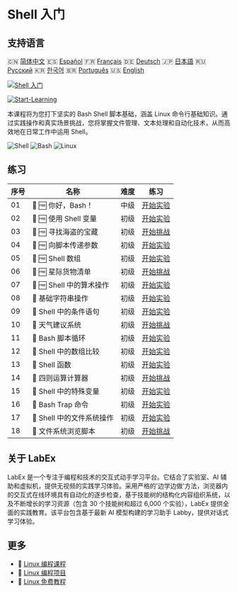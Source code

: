 # Shell 入门

## 支持语言

🇨🇳 [简体中文](README_zh.md) 🇪🇸 [Español](README_es.md) 🇫🇷 [Français](README_fr.md) 🇩🇪 [Deutsch](README_de.md) 🇯🇵 [日本語](README_ja.md) 🇷🇺 [Русский](README_ru.md) 🇰🇷 [한국어](README_ko.md) 🇧🇷 [Português](README_pt.md) 🇺🇸 [English](README.md) 

[![Shell 入门](https://cover-creator.labex.io/shell-for-beginners.png?lang=zh)](https://labex.io/zh/courses/shell-for-beginners)

[![Start-Learning](https://img.shields.io/badge/Start-Learning-whitesmoke?style=for-the-badge)](https://labex.io/zh/courses/shell-for-beginners)

本课程将为您打下坚实的 Bash Shell 脚本基础，涵盖 Linux 命令行基础知识。通过实践操作和真实场景挑战，您将掌握文件管理、文本处理和自动化技术，从而高效地在日常工作中运用 Shell。

![Shell](https://img.shields.io/badge/Shell-whitesmoke?style=for-the-badge&logo=shell)
![Bash](https://img.shields.io/badge/Bash-whitesmoke?style=for-the-badge&logo=bash)
![Linux](https://img.shields.io/badge/Linux-whitesmoke?style=for-the-badge&logo=linux)


## 练习

|   序号 | 名称                       | 难度   | 练习                                                                                                              |
|--------|----------------------------|--------|-------------------------------------------------------------------------------------------------------------------|
|     01 | 📖 🆓 你好，Bash！         | 中级   | <a target='_blank' href='https://labex.io/zh/tutorials/linux-hello-bash-388809'>开始实验</a>                      |
|     02 | 📖 🆓 使用 Shell 变量      | 初级   | <a target='_blank' href='https://labex.io/zh/tutorials/shell-working-with-shell-variables-388810'>开始实验</a>    |
|     03 | 🎯 🆓 寻找海盗的宝藏       | 初级   | <a target='_blank' href='https://labex.io/zh/tutorials/shell-finding-the-pirate-s-treasure-388807'>开始挑战</a>   |
|     04 | 📖 🆓 向脚本传递参数       | 初级   | <a target='_blank' href='https://labex.io/zh/tutorials/shell-passing-arguments-to-the-script-388811'>开始实验</a> |
|     05 | 📖 🆓 Shell 数组           | 初级   | <a target='_blank' href='https://labex.io/zh/tutorials/shell-shell-arrays-388812'>开始实验</a>                    |
|     06 | 🎯 🆓 星际货物清单         | 初级   | <a target='_blank' href='https://labex.io/zh/tutorials/shell-interstellar-cargo-manifest-388869'>开始挑战</a>     |
|     07 | 📖 🆓 Shell 中的算术操作   | 初级   | <a target='_blank' href='https://labex.io/zh/tutorials/shell-arithmetic-operations-in-shell-388813'>开始实验</a>  |
|     08 | 📖  基础字符串操作         | 初级   | <a target='_blank' href='https://labex.io/zh/tutorials/shell-basic-string-operations-388814'>开始实验</a>         |
|     09 | 📖  Shell 中的条件语句     | 初级   | <a target='_blank' href='https://labex.io/zh/tutorials/linux-conditional-statements-in-shell-388815'>开始实验</a> |
|     10 | 🎯  天气建议系统           | 初级   | <a target='_blank' href='https://labex.io/zh/tutorials/shell-weather-advisory-system-388885'>开始挑战</a>         |
|     11 | 📖  Bash 脚本循环          | 初级   | <a target='_blank' href='https://labex.io/zh/tutorials/shell-bash-scripting-loops-388816'>开始实验</a>            |
|     12 | 📖  Shell 中的数组比较     | 初级   | <a target='_blank' href='https://labex.io/zh/tutorials/shell-comparing-arrays-in-shell-388817'>开始实验</a>       |
|     13 | 📖  Shell 函数             | 初级   | <a target='_blank' href='https://labex.io/zh/tutorials/shell-shell-functions-388818'>开始实验</a>                 |
|     14 | 🎯  四则运算计算器         | 初级   | <a target='_blank' href='https://labex.io/zh/tutorials/shell-four-function-calculator-388893'>开始挑战</a>        |
|     15 | 📖  Shell 中的特殊变量     | 初级   | <a target='_blank' href='https://labex.io/zh/tutorials/shell-special-variables-in-shell-388819'>开始实验</a>      |
|     16 | 📖  Bash Trap 命令         | 初级   | <a target='_blank' href='https://labex.io/zh/tutorials/linux-bash-trap-command-388820'>开始实验</a>               |
|     17 | 📖  Shell 中的文件系统操作 | 初级   | <a target='_blank' href='https://labex.io/zh/tutorials/shell-file-system-operations-in-shell-388821'>开始实验</a> |
|     18 | 🎯  文件系统浏览脚本       | 初级   | <a target='_blank' href='https://labex.io/zh/tutorials/shell-file-system-explorer-388898'>开始挑战</a>            |

## 关于 LabEx

LabEx 是一个专注于编程和技术的交互式动手学习平台。它结合了实验室、AI 辅助和虚拟机，提供无视频的实践学习体验。采用严格的'边学边做'方法，浏览器内的交互式在线环境具有自动化的逐步检查，基于技能树的结构化内容组织系统，以及不断增长的学习资源（包含 30 个技能树和超过 6,000 个实验），LabEx 提供全面的实践教育。该平台包含基于最新 AI 模型构建的学习助手 Labby，提供对话式学习体验。

## 更多

- 🔗 [Linux 编程课程](https://github.com/labex-labs/awesome-programming-courses)
- 🔗 [Linux 编程项目](https://github.com/labex-labs/awesome-programming-projects)
- 🔗 [Linux 免费教程](https://github.com/labex-labs/linux-free-tutorials)

